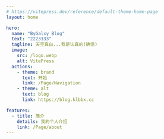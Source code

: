 ```yaml
---
# https://vitepress.dev/reference/default-theme-home-page
layout: home

hero:
  name: "ByGalxy Blog"
  text: "2223333"
  tagline: 天空真白...我是认真的(确信)
  image:
    src: /logo.webp
    alt: VitePress
  actions:
    - theme: brand
      text: 开始
      link: /Page/Navigation
    - theme: alt
      text: blog
      link: https://blog.klbbx.cc

features:
  - title: 简介
    details: 我的个人介绍
    link: /Page/about
---
```

